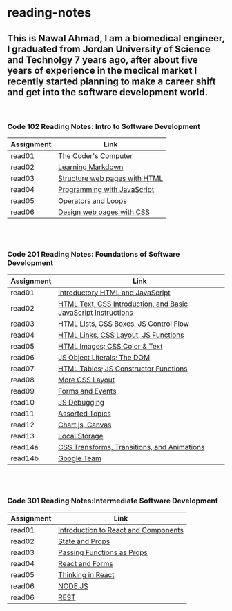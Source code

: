 # reading-notes

## This is Nawal Ahmad, I am a biomedical engineer, I graduated from Jordan University of Science and Technolgy 7 years ago, after about five years of experience in the medical market I recently started planning to make a career shift and get into the software development world.

<br />

### Code 102 Reading Notes: Intro to Software Development

| Assignment | Link                                       |
| ---------- | ------------------------------------------ |
| read01     | [The Coder's Computer](read01.md)          |
| read02     | [Learning Markdown](read02.md)             |
| read03     | [Structure web pages with HTML](read03.md) |
| read04     | [Programming with JavaScript](read04.md)   |
| read05     | [Operators and Loops](read05.md)           |
| read06     | [Design web pages with CSS](read06.md)     |

<br />
<br />

### Code 201 Reading Notes: Foundations of Software Development

| Assignment | Link                                                                            |
| ---------- | ------------------------------------------------------------------------------- |
| read01     | [Introductory HTML and JavaScript](201/read01.md)                               |
| read02     | [HTML Text, CSS Introduction, and Basic JavaScript Instructions](201/read02.md) |
| read03     | [HTML Lists, CSS Boxes, JS Control Flow](201/read03.md)                         |
| read04     | [HTML Links, CSS Layout, JS Functions](201/read04.md)                           |
| read05     | [HTML Images; CSS Color & Text](201/read05.md)                                  |
| read06     | [JS Object Literals; The DOM](201/read06.md)                                    |
| read07     | [HTML Tables; JS Constructor Functions](201/read07.md)                          |
| read08     | [More CSS Layout](201/read08.md)                                                |
| read09     | [Forms and Events](201/read09.md)                                               |
| read10     | [JS Debugging](201/read10.md)                                                   |
| read11     | [Assorted Topics](201/read11.md)                                                |
| read12     | [Chart.js, Canvas](201/read12.md)                                               |
| read13     | [Local Storage](201/read13.md)                                                  |
| read14a    | [CSS Transforms, Transitions, and Animations](201/read14a.md)                   |
| read14b    | [Google Team](201/read14b.md)                                                   |

<br />
<br />

### Code 301 Reading Notes:Intermediate Software Development

| Assignment | Link                                                  |
| ---------- | ----------------------------------------------------- |
| read01     | [Introduction to React and Components](301/read01.md) |
| read02     | [State and Props](301/read02.md)                      |
| read03     | [Passing Functions as Props](301/read03.md)           |
| read04     | [React and Forms](301/read04.md)                      |
| read05     | [Thinking in React](301/read05.md)                    |
| read06     | [NODE.JS](301/read06.md)                              |
| read06     | [REST](301/read07.md)                                 |
